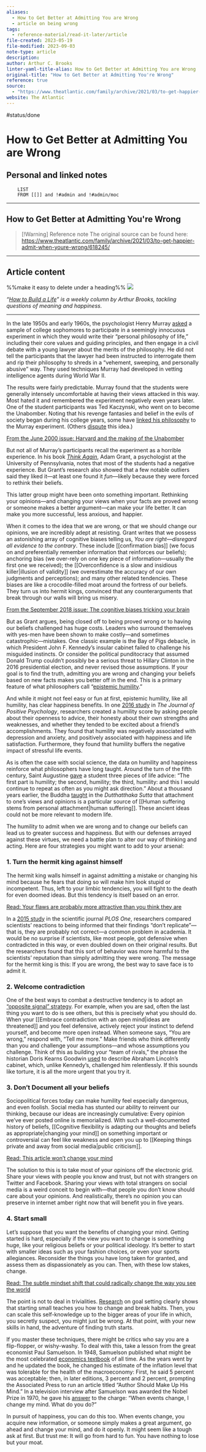 ```yaml
---
aliases:
  - How to Get Better at Admitting You are Wrong
  - article on being wrong
tags:
  - reference-material/read-it-later/article
file-created: 2023-05-19
file-modified: 2023-09-03
note-type: article
description: 
author: Arthur C. Brooks
linter-yaml-title-alias: How to Get Better at Admitting You are Wrong
original-title: "How to Get Better at Admitting You're Wrong"
reference: true
source:
  - "https://www.theatlantic.com/family/archive/2021/03/to-get-happier-admit-when-youre-wrong/618245/"
website: The Atlantic
---
```


 #status/done

# How to Get Better at Admitting You are Wrong

## Personal and linked notes

```dataview
	LIST
	FROM [[]] and !#admin and !#admin/moc
```

---

## How to Get Better at Admitting You're Wrong

> [!Warning] Reference note
> The original source can be found here: <https://www.theatlantic.com/family/archive/2021/03/to-get-happier-admit-when-youre-wrong/618245/>

---

## Article content

%%make it easy to delete under a heading%%
![](Reference%20Materials/Clippings/original.jpg)

*“[How to Build a Life](https://www.theatlantic.com/projects/how-build-life/)***”* is a weekly column by Arthur Brooks, tackling questions of meaning and happiness.*

---

In the late 1950s and early 1960s, the psychologist Henry Murray [asked](https://psycnet.apa.org/record/1964-02238-001) a sample of college sophomores to participate in a seemingly innocuous experiment in which they would write their “personal philosophy of life,” including their core values and guiding principles, and then engage in a civil debate with a young lawyer about the merits of the philosophy. He did not tell the participants that the lawyer had been instructed to interrogate them and rip their philosophy to shreds in a “vehement, sweeping, and personally abusive” way. They used techniques Murray had developed in vetting intelligence agents during World War II.

The results were fairly predictable. Murray found that the students were generally intensely uncomfortable at having their views attacked in this way. Most hated it and remembered the experiment negatively even years later. One of the student participants was Ted Kaczynski, who went on to become the Unabomber. Noting that his revenge fantasies and belief in the evils of society began during his college years, some have [linked his philosophy](https://www.theatlantic.com/magazine/archive/2000/06/harvard-and-the-making-of-the-unabomber/378239/) to the Murray experiment. (Others [dispute](https://www.theatlantic.com/magazine/archive/2000/09/letters/378379/) this idea.)

[From the June 2000 issue: Harvard and the making of the Unabomber](https://www.theatlantic.com/magazine/archive/2000/06/harvard-and-the-making-of-the-unabomber/378239/)

But not all of Murray’s participants recall the experiment as a horrible experience. In his book [*Think Again*](https://www.indiebound.org/book/9781984878106), Adam Grant, a psychologist at the University of Pennsylvania, notes that most of the students had a negative experience. But Grant’s research also showed that a few notable outliers said they liked it—at least one found it *fun*—likely because they were forced to rethink their beliefs.

This latter group might have been onto something important. Rethinking your opinions—and changing your views when your facts are proved wrong or someone makes a better argument—can make your life better. It can make you more successful, less anxious, and happier.

When it comes to the idea that we are wrong, or that we should change our opinions, we are incredibly adept at resisting. Grant writes that we possess an astonishing array of cognitive biases telling us, *You are right—disregard all evidence to the contrary*. These include [[confirmation bias]] (we focus on and preferentially remember information that reinforces our beliefs); anchoring bias (we over-rely on one key piece of information—usually the first one we received); the [[Overconfidence is a slow and insidious killer|illusion of validity]] (we overestimate the accuracy of our own judgments and perceptions); and many other related tendencies. These biases are like a crocodile-filled moat around the fortress of our beliefs. They turn us into hermit kings, convinced that any counterarguments that break through our walls will bring us misery.

[From the September 2018 issue: The cognitive biases tricking your brain](https://www.theatlantic.com/magazine/archive/2018/09/cognitive-bias/565775/)

But as Grant argues, being closed off to being proved wrong or to having our beliefs challenged has huge costs. Leaders who surround themselves with yes-men have been shown to make costly—and sometimes catastrophic—mistakes. One classic example is the Bay of Pigs debacle, in which President John F. Kennedy’s insular cabinet failed to challenge his misguided instincts. Or consider the political punditocracy that assumed Donald Trump couldn’t possibly be a serious threat to Hillary Clinton in the 2016 presidential election, and never revised those assumptions. If your goal is to find the truth, admitting you are wrong and changing your beliefs based on new facts makes you better off in the end. This is a primary feature of what philosophers call “[epistemic humility](https://www.sciencedirect.com/science/article/pii/S0039368115000990?casa_token=btaYMaFPOlQAAAAA:SjbdM2FdJkYEoGFe9Sy68gfsQvrNDrYZv3RT1-K0tk9kzZwEG8F4H47eyfuWEjERcqhaO50X4VkK).”

And while it might not feel easy or fun at first, epistemic humility, like all humility, has clear happiness benefits. In one [2016 study](https://www.tandfonline.com/doi/abs/10.1080/17439760.2015.1127991) in *The* *Journal of Positive Psychology*, researchers created a humility score by asking people about their openness to advice, their honesty about their own strengths and weaknesses, and whether they tended to be excited about a friend’s accomplishments. They found that humility was negatively associated with depression and anxiety, and positively associated with happiness and life satisfaction. Furthermore, they found that humility buffers the negative impact of stressful life events.

As is often the case with social science, the data on humility and happiness reinforce what philosophers have long taught. Around the turn of the fifth century, Saint Augustine [gave](https://books.google.com/books?id=bKNK8-7mt5kC&pg=PA446&lpg=PA446&dq=%22the+first+part+is+humility;+the+second+humility;+the+third+humility:+and+this+I+would+continue+to+repeat+as+often+as+you+might+ask+direction%22&source=bl&ots=vBZJIB1quN&sig=ACfU3U2ao8oL2s0cmgTuw1lE0t6lTn9eag&hl=en&sa=X&ved=2ahUKEwjhrf6Q2truAhV2MlkFHR8wBJAQ6AEwCHoECAgQAg#v=onepage&q=%22the%20first%20part%20is%20humility%3B%20the%20second%20humility%3B%20the%20third%20humility%3A%20and%20this%20I%20would%20continue%20to%20repeat%20as%20often%20as%20you%20might%20ask%20direction%22&f=false) a student three pieces of life advice: “The first part is humility; the second, humility; the third, humility: and this I would continue to repeat as often as you might ask direction.” About a thousand years earlier, the Buddha [taught](https://mettarefuge.wordpress.com/2010/12/07/the-buddha-on-attachment-to-views-and-disputations/) in the *Dutthatthaka Sutta* that attachment to one’s views and opinions is a particular source of [[Human suffering stems from personal attachment|human suffering]]. These ancient ideas could not be more relevant to modern life.

The humility to admit when we are wrong and to change our beliefs can lead us to greater success and happiness. But with our defenses arrayed against these virtues, we need a battle plan to alter our way of thinking and acting. Here are four strategies you might want to add to your arsenal:

### 1\. Turn the hermit king against himself

The hermit king walls himself in against admitting a mistake or changing his mind because he fears that doing so will make him look stupid or incompetent. Thus, left to your limbic tendencies, you will fight to the death for even doomed ideas. But this tendency is itself based on an error.

[Read: Your flaws are probably more attractive than you think they are](https://www.theatlantic.com/health/archive/2019/01/beautiful-mess-vulnerability/579892/)

In a [2015 study](https://journals.plos.org/plosone/article?id=10.1371/journal.pone.0143723) in the scientific journal *PLOS One*, researchers compared scientists’ reactions to being informed that their findings “don’t replicate”—that is, they are probably not correct—a common problem in academia. It would be no surprise if scientists, like most people, got defensive when contradicted in this way, or even doubled down on their original results. But the researchers found that this sort of behavior was more harmful to the scientists’ reputation than simply admitting they were wrong. The message for the hermit king is this: If you are wrong, the best way to save face is to admit it.

### 2\. Welcome contradiction

One of the best ways to combat a destructive tendency is to adopt an [“opposite signal” strategy](https://www.theatlantic.com/family/archive/2020/11/sedentary-pandemic-life-happiness/617142/). For example, when you are sad, often the last thing you want to do is see others, but this is precisely what you should do. When your [[Embrace contradiction with an open mind|ideas are threatened]] and you feel defensive, actively reject your instinct to defend yourself, and become more open instead. When someone says, “You are wrong,” respond with, “Tell me more.” Make friends who think differently than you and challenge your assumptions—and whose assumptions you challenge. Think of this as building your “team of rivals,” the phrase the historian Doris Kearns Goodwin [used](https://www.npr.org/2012/11/15/165220138/doris-kearns-goodwin-on-lincoln-and-his-team-of-rivals) to describe Abraham Lincoln’s cabinet, which, unlike Kennedy’s, challenged him relentlessly. If this sounds like torture, it is all the more urgent that you try it.

### 3\. Don’t Document all your beliefs

Sociopolitical forces today can make humility feel especially dangerous, and even foolish. Social media has stunted our ability to reinvent our thinking, because our ideas are increasingly cumulative: Every opinion we’ve ever posted online is memorialized. With such a well-documented history of beliefs, [[Cognitive flexibility is adapting our thoughts and beliefs as appropriate|changing your mind]] on something important or controversial can feel like weakness and open you up to [[Keeping things private and away from social media|public criticism]].

[Read: This article won’t change your mind](https://www.theatlantic.com/science/archive/2017/03/this-article-wont-change-your-mind/519093/)

The solution to this is to take most of your opinions off the electronic grid. Share your views with people you know and trust, but not with strangers on Twitter and Facebook. Sharing your views with total strangers on social media is a weird conceit to begin with—that people you don’t know should care about your opinions. And realistically, there’s no opinion you can preserve in internet amber right now that will benefit you in five years.

### 4\. Start small

Let’s suppose that you want the benefits of changing your mind. Getting started is hard, especially if the view you want to change is something huge, like your religious beliefs or your political ideology. It’s better to start with smaller ideas such as your fashion choices, or even your sports allegiances. Reconsider the things you have long taken for granted, and assess them as dispassionately as you can. Then, with these low stakes, change.

[Read: The subtle mindset shift that could radically change the way you see the world](https://www.theatlantic.com/family/archive/2021/02/dalai-lama-gentle-transgressive-individuality-happiness/617901/)

The point is not to deal in trivialities. [Research](https://www.goodreads.com/book/show/43261127-tiny-habits) on goal setting clearly shows that starting small teaches you how to change and break habits. Then, you can scale this self-knowledge up to the bigger areas of your life in which, you secretly suspect, you might just be wrong. At that point, with your new skills in hand, the adventure of finding truth starts.

If you master these techniques, there might be critics who say you are a flip-flopper, or wishy-washy. To deal with this, take a lesson from the great economist Paul Samuelson. In 1948, Samuelson published what might be the most celebrated [economics textbook](https://www.mheducation.com/highered/product/economics-samuelson-nordhaus/M9780073511290.toc.html) of all time. As the years went by and he updated the book, he changed his estimate of the inflation level that was tolerable for the health of the macroeconomy: First, he said 5 percent was acceptable; then, in later editions, 3 percent and 2 percent, prompting the Associated Press to run an article titled “Author Should Make Up His Mind.” In a television interview after Samuelson was awarded the Nobel Prize in 1970, he gave his [answer](https://quoteinvestigator.com/2011/07/22/keynes-change-mind/) to the charge: “When events change, I change my mind. What do you do?”

In pursuit of happiness, you can do this too. When events change, you acquire new information, or someone simply makes a great argument, go ahead and change your mind, and do it openly. It might seem like a tough ask at first. But trust me: It will go from hard to fun. You have nothing to lose but your moat.
